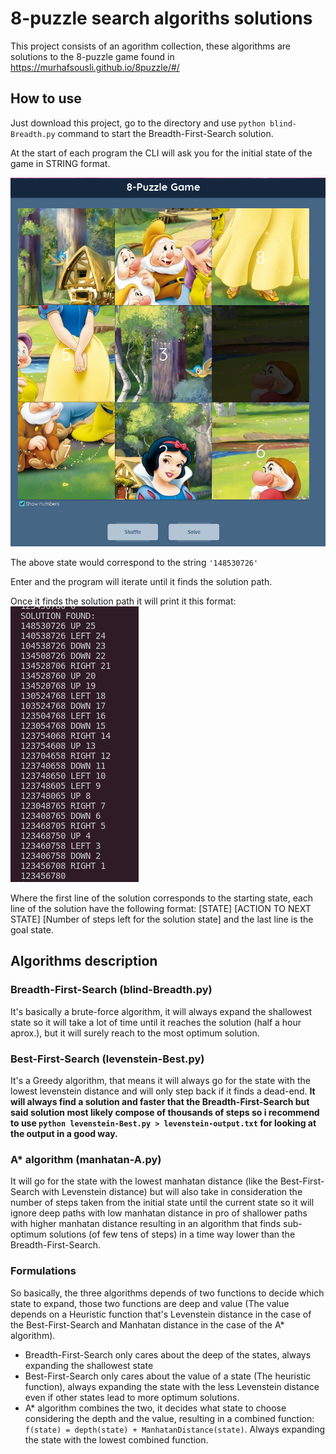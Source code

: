 # 8-puzzle search algoriths solutions

This project consists of an agorithm collection, these algorithms are solutions to the 8-puzzle game found in https://murhafsousli.github.io/8puzzle/#/

## How to use

Just download this project, go to the directory and use `python blind-Breadth.py` command to start the Breadth-First-Search solution.

At the start of each program the CLI will ask you for the initial state of the game in STRING format.

![](./docs/shuffled.png)

The above state would correspond to the string `'148530726'`

Enter and the program will iterate until it finds the solution path.

Once it finds the solution path it will print it this format:
![](./docs/solution.png)

Where the first line of the solution corresponds to the starting state, each line of the solution have the following format: [STATE] [ACTION TO NEXT STATE] [Number of steps left for the solution state] and the last line is the goal state.

## Algorithms description

### Breadth-First-Search (blind-Breadth.py)

It's basically a brute-force algorithm, it will always expand the shallowest state so it will take a lot of time until it reaches the solution (half a hour aprox.), but it will surely reach to the most optimum solution.

### Best-First-Search (levenstein-Best.py)

It's a Greedy algorithm, that means it will always go for the state with the lowest levenstein distance and will only step back if it finds a dead-end. **It will always find a solution and faster that the Breadth-First-Search but said solution most likely compose of thousands of steps so i recommend to use `python levenstein-Best.py > levenstein-output.txt` for looking at the output in a good way.**

### A* algorithm (manhatan-A.py)

It will go for the state with the lowest manhatan distance (like the Best-First-Search with Levenstein distance) but will also take in consideration the number of steps taken from the initial state until the current state so it will ignore deep paths with low manhatan distance in pro of shallower paths with higher manhatan distance resulting in an algorithm that finds sub-optimum solutions (of few tens of steps) in a time way lower than the Breadth-First-Search.

### Formulations

So basically, the three algorithms depends of two functions to decide which state to expand, those two functions are deep and value (The value depends on a Heuristic function that's Levenstein distance in the case of the Best-First-Search and Manhatan distance in the case of the A* algorithm).

- Breadth-First-Search only cares about the deep of the states, always expanding the shallowest state
- Best-First-Search only cares about the value of a state (The heuristic function), always expanding the state with the less Levenstein distance even if other states lead to more optimum solutions.
- A* algorithm combines the two, it decides what state to choose considering the depth and the value, resulting in a combined function: `f(state) = depth(state) + ManhatanDistance(state)`. Always expanding the state with the lowest combined function.